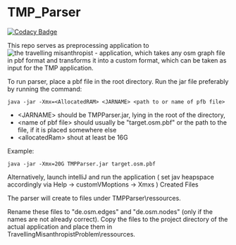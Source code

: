 # TMP_Parser

[![Codacy Badge](https://api.codacy.com/project/badge/Grade/b58f4e4aea524b93ad1df36b11628ac5)](https://app.codacy.com/app/cagri.c.tasci/TMP_Parser?utm_source=github.com&utm_medium=referral&utm_content=StraysWonderland/TMP_Parser&utm_campaign=Badge_Grade_Dashboard)

This repo serves as preprocessing application to ![the travelling misanthropist - application](https://github.com/StraysWonderland/TravellingMisanthropistProblem), which takes any osm graph file in pbf format and transforms it into a custom format, which can be taken as input for the TMP application.

To run parser, place a pbf file in the root directory.
Run the jar file preferably by running the command:

    java -jar -Xmx=<AllocatedRAM> <JARNAME> <path to or name of pfb file>

-  \<JARNAME> should be TMPParser.jar, lying in the root of the directory,
-  \<name of pbf file> should usually be "target.osm.pbf" or the path to the file, if it is placed somewhere else
-  \<allocatedRam> shout at least be 16G

Example:

    java -jar -Xmx=20G TMPParser.jar target.osm.pbf

Alternatively, launch intelliJ and run the application ( set jav heapspace accordingly via Help -> customVMoptions -> Xmxs )
Created Files

The parser will create to files under TMPParser\ressources.

Rename these files to "de.osm.edges" and "de.osm.nodes" (only if the names are not already correct).
Copy the files to the project directory of the actual application and place them in TravellingMisanthropistProblem\ressources.
